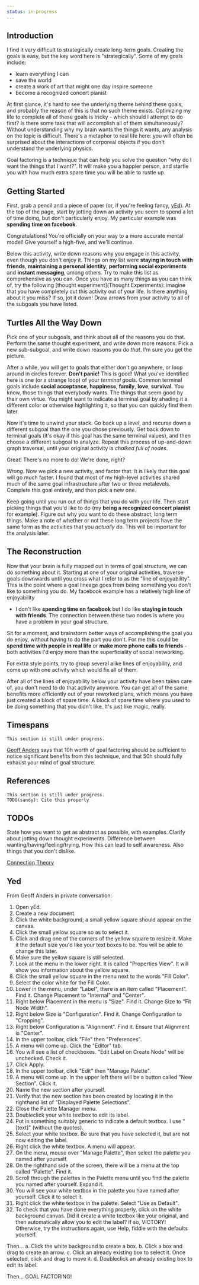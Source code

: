 ```yaml
---
status: in-progress
...
```


## Introduction

I find it very difficult to strategically create long-term goals. Creating the
goals is easy, but the key word here is "strategically". Some of my goals
include:

- learn everything I can
- save the world
- create a work of art that might one day inspire someone
- become a recognized concert pianist

At first glance, it's hard to see the underlying theme behind these goals, and
probably the reason of this is that no such theme exists. Optimizing my life to
complete all of these goals is tricky - which should I attempt to do first? Is
there some task that will accomplish all of them simultaneously? Without
understanding why my brain wants the things it wants, any analysis on the topic
is difficult. There's a metaphor to real life here: you will often be surprised
about the interactions of corporeal objects if you don't understand the
underlying physics.

Goal factoring is a technique that can help you solve the question "why do I
want the things that I want?". It will make you a happier person, and startle
you with how much extra spare time you will be able to rustle up.

## Getting Started

First, grab a pencil and a piece of paper (or, if you're feeling fancy,
[yEd](#yed)). At the top of the page, start by jotting down an activity you seem
to spend a lot of time doing, but don't particularly enjoy. My particular
example was **spending time on facebook**.

Congratulations! You're officially on your way to a more accurate mental model!
Give yourself a high-five, and we'll continue.

Below this activity, write down reasons why you engage in this activity, even
though you don't enjoy it. Things on my list were **staying in touch with
friends**, **maintaining a personal identity**, **performing social
experiments** and **instant messaging**, among others. Try to make this list as
comprehensive as you can. Once you have as many things as you can think of, try
the following [thought experiment](Thought Experiments): imagine that you have
completely cut this activity out of your life. Is there anything about it you
miss? If so, jot it down! Draw arrows from your activity to all of the subgoals
you have listed.

## Turtles All the Way Down

Pick one of your subgoals, and think about all of the reasons you do that.
Perform the same thought experiment, and write down more reasons. Pick a new
sub-subgoal, and write down reasons you do *that*. I'm sure you get the picture.

After a while, you will get to goals that either don't go anywhere, or loop
around in circles forever. **Don't panic!** This is good! What you've identified
here is one (or a strange loop) of your *terminal goals*. Common terminal goals
include **social acceptance**, **happiness**, **family**, **love**,
**survival**. You know, those things that everybody wants. The things that seem
good by their own virtue. You might want to indicate a terminal goal by shading
it a different color or otherwise highlighting it, so that you can quickly find
them later.

Now it's time to unwind your stack. Go back up a level, and recurse down a
different subgoal than the one you chose previously. Get back down to terminal
goals (it's okay if this goal has the same terminal values), and then choose a
different subgoal to analyze. Repeat this process of up-and-down graph
traversal, until your original activity is *chalked full of nodes*.

Great! There's no more to do! We're done, right?

*Wrong*. Now we pick a new activity, and factor that. It is likely that this
goal will go much faster. I found that most of my high-level activities shared
much of the same goal infrastructure after two or three metalevels. Complete
this goal entirely, and then pick a new one.

Keep going until you run out of things that you do with your life. Then start
picking things that you'd like to do (my **being a recognized concert pianist**
for example). Figure out why you want to do these abstract, long term things.
Make a note of whether or not these long term projects have the same form as the
activities that you *actually do*. This will be important for the analysis
later.

## The Reconstruction

Now that your brain is fully mapped out in terms of goal structure, we can do
something about it. Starting at one of your original activities, traverse goals
downwards until you cross what I refer to as the "line of enjoyability". This is
the point where a goal lineage goes from being something you don't like to
something you do. My facebook example has a relatively high line of enjoyability
- I don't like **spending time on facebook** but I do like **staying in touch
with friends**. The connection between these two nodes is where you have a
problem in your goal structure.

Sit for a moment, and brainstorm better ways of accomplishing the goal you do
enjoy, without having to do the part you don't. For me this could be **spend
time with people in real life** or **make more phone calls to friends** - both
activities I'd enjoy more than the superficiality of social networking.

For extra style points, try to group several alike lines of enjoyability, and
come up with one activity which would fix all of them.

After all of the lines of enjoyability below your activity have been taken care
of, you don't need to do that activity anymore. You can get all of the same
benefits more efficiently out of your reworked plans, which means you have just
created a block of spare time. A block of spare time where you used to be doing
something that you didn't like. It's just like magic, really.

## Timespans

    This section is still under progress.

[Geoff Anders](http://www.leverageresearch.org/) says that 10h worth of goal
factoring should be sufficient to notice significant benefits from this
technique, and that 50h should fully exhaust your mind of goal structure.

## References

    This section is still under progress.
    TODO(sandy): Cite this properly

## TODOs

State how you want to get as abstract as possible, with examples.
Clarify about jotting down thought experiments.
Difference between wanting/having/feeling/trying.
How this can lead to self awareness.
Also things that you don't dislike.

[Connection Theory](http://www.leverageresearch.org/tiki-download_wiki_attachment.php?attId=16&download=y)


## Yed

From Geoff Anders in private conversation:

1. Open yEd.
2. Create a new document.
3. Click the white background; a small yellow square should appear on the canvas.
4. Click the small yellow square so as to select it.
5. Click and drag one of the corners of the yellow square to resize it. Make it the default size you'd like your text boxes to be. You will be able to change this later.
6. Make sure the yellow square is still selected.
7. Look at the menu in the lower right. It is called "Properties View". It will show you information about the yellow square.
8. Click the small yellow square in the menu next to the words "Fill Color".
9. Select the color white for the Fill Color.
10. Lower in the menu, under "Label", there is an item called "Placement". Find it. Change Placement to "Internal" and "Center".
11. Right below Placement in the menu is "Size". Find it. Change Size to "Fit Node Width".
12. Right below Size is "Configuration". Find it. Change Configuration to "Cropping".
13. Right below Configuration is "Alignment". Find it. Ensure that Alignment is "Center".
14. In the upper toolbar, click "File" then "Preferences".
15. A menu will come up. Click the "Editor" tab.
16. You will see a list of checkboxes. "Edit Label on Create Node" will be unchecked. Check it.
17. Click Apply.
18. In the upper toolbar, click "Edit" then "Manage Palette".
19. A menu will come up. In the upper left there will be a button called "New Section". Click it.
20. Name the new section after yourself.
21. Verify that the new section has been created by locating it in the righthand list of "Displayed Palette Selections".
22. Close the Palette Manager menu.
23. Doubleclick your white textbox to edit its label.
24. Put in something suitably generic to indicate a default textbox. I use "[text]" (without the quotes).
25. Select your white textbox. Be sure that you have selected it, but are not now editing the label.
26. Right click the white textbox. A menu will appear.
27. On the menu, mouse over "Manage Palette", then select the palette you named after yourself.
28. On the righthand side of the screen, there will be a menu at the top called "Palette". Find it.
29. Scroll through the palettes in the Palette menu until you find the palette you named after yourself. Expand it.
30. You will see your white textbox in the palette you have named after yourself. Click it to select it.
31. Right click the white textbox in the palette. Select "Use as Default".
32. To check that you have done everything properly, click on the white background canvas. Did it create a white textbox like your original, and then automatically allow you to edit the label? If so, VICTORY! Otherwise, try the instructions again, use Help, fiddle with the defaults yourself.

Then...
a. Click the white background to create a box.
b. Click a box and drag to create an arrow.
c. Click an already existing box to select it. Once selected, click and drag to move it.
d. Doubleclick an already existing box to edit its label.

Then...
GOAL FACTORING!

